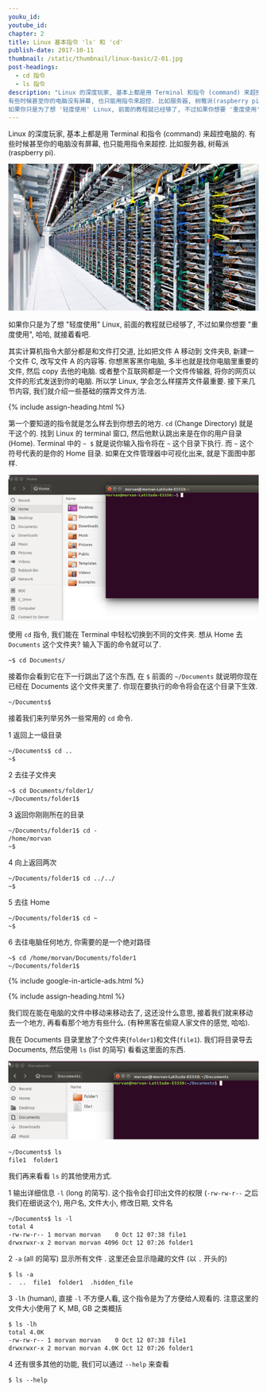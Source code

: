 ```yaml
---
youku_id:
youtube_id:
chapter: 2
title: Linux 基本指令 'ls' 和 'cd'
publish-date: 2017-10-11
thumbnail: /static/thumbnail/linux-basic/2-01.jpg
post-headings:
  - cd 指令
  - ls 指令
description: "Linux 的深度玩家, 基本上都是用 Terminal 和指令 (command) 来超控电脑的.
有些时候甚至你的电脑没有屏幕, 也只能用指令来超控. 比如服务器, 树莓派(raspberry pi).
如果你只是为了想 '轻度使用' Linux, 前面的教程就已经够了, 不过如果你想要 '重度使用', 哈哈, 就接着看吧. "
---
```


Linux 的深度玩家, 基本上都是用 Terminal 和指令 (command) 来超控电脑的.
有些时候甚至你的电脑没有屏幕, 也只能用指令来超控. 比如服务器, 树莓派(raspberry pi).

<img class="course-image" src="/static/results/linux-basic/02-01-01.jpg" alt="{{ page.title }}{% increment image-count %}">


如果你只是为了想 "轻度使用" Linux, 前面的教程就已经够了, 不过如果你想要 "重度使用", 哈哈, 就接着看吧.

其实计算机指令大部分都是和文件打交道, 比如把文件 A 移动到 文件夹B, 新建一个文件 C, 改写文件 A 的内容等.
你想黑客黑你电脑, 多半也就是找你电脑里重要的文件, 然后 copy 去他的电脑. 或者整个互联网都是一个文件传输器, 将你的网页以文件的形式发送到你的电脑.
所以学 Linux, 学会怎么样摆弄文件最重要. 接下来几节内容, 我们就介绍一些基础的摆弄文件方法.



{% include assign-heading.html %}

第一个要知道的指令就是怎么样去到你想去的地方. `cd` (Change Directory) 就是干这个的. 找到 Linux 的 terminal 窗口,
然后他默认跳出来是在你的用户目录 (Home). Terminal 中的 `~ $` 就是说你输入指令将在 `~` 这个目录下执行.
而 `~` 这个符号代表的是你的 Home 目录. 如果在文件管理器中可视化出来, 就是下面图中那样.

<img class="course-image" src="/static/results/linux-basic/02-01-02.png" alt="{{ page.title }}{% increment image-count %}">

使用 `cd` 指令, 我们能在 Terminal 中轻松切换到不同的文件夹. 想从 Home 去 `Documents` 这个文件夹?
输入下面的命令就可以了.

```shell
~$ cd Documents/
```

接着你会看到它在下一行跳出了这个东西, 在 `$` 前面的 `~/Documents` 就说明你现在已经在 Documents 这个文件夹里了.
你现在要执行的命令将会在这个目录下生效.

```shell
~/Documents$
```

接着我们来列举另外一些常用的 `cd` 命令.

1 返回上一级目录

```shell
~/Documents$ cd ..
~$
```

2 去往子文件夹

```shell
~$ cd Documents/folder1/
~/Documents/folder1$
```

3 返回你刚刚所在的目录

```shell
~/Documents/folder1$ cd -
/home/morvan
~$
```

4 向上返回两次

```shell
~/Documents/folder1$ cd ../../
~$
```

5 去往 Home

```shell
~/Documents/folder1$ cd ~
~$
```

6 去往电脑任何地方, 你需要的是一个绝对路径

```shell
~$ cd /home/morvan/Documents/folder1
~/Documents/folder1$
```



{% include google-in-article-ads.html %}

{% include assign-heading.html %}

我们现在能在电脑的文件中移动来移动去了, 这还没什么意思, 接着我们就来移动去一个地方, 再看看那个地方有些什么.
(有种黑客在偷窥人家文件的感觉, 哈哈).

我在 Documents 目录里放了个文件夹(`folder1`)和文件(`file1`). 我们将目录导去 Documents,
然后使用 `ls` (list 的简写) 看看这里面的东西.

<img class="course-image" src="/static/results/linux-basic/02-01-03.png" alt="{{ page.title }}{% increment image-count %}">


```shell
~/Documents$ ls
file1  folder1
```

我们再来看看 `ls` 的其他使用方式.

1 输出详细信息 `-l` (long 的简写). 这个指令会打印出文件的权限 (`-rw-rw-r--` 之后我们在细说这个), 用户名, 文件大小, 修改日期, 文件名

```shell
~/Documents$ ls -l
total 4
-rw-rw-r-- 1 morvan morvan    0 Oct 12 07:38 file1
drwxrwxr-x 2 morvan morvan 4096 Oct 12 07:26 folder1
```

2 `-a` (all 的简写) 显示所有文件 . 这里还会显示隐藏的文件 (以 `.` 开头的)

```shell
$ ls -a
.  ..  file1  folder1  .hidden_file
```

3 `-lh` (human), 直接 `-l` 不方便人看, 这个指令是为了方便给人观看的. 注意这里的文件大小使用了 K, MB, GB 之类概括

```shell
$ ls -lh
total 4.0K
-rw-rw-r-- 1 morvan morvan    0 Oct 12 07:38 file1
drwxrwxr-x 2 morvan morvan 4.0K Oct 12 07:26 folder1
```

4 还有很多其他的功能, 我们可以通过 `--help` 来查看

```shell
$ ls --help
```
